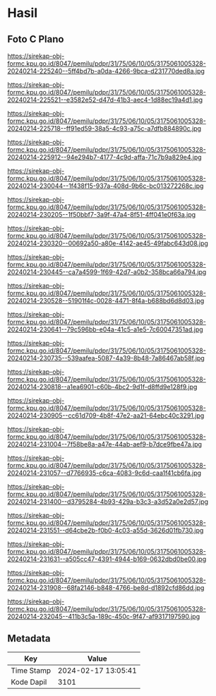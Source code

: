 # Hasil

## Foto C Plano

https://sirekap-obj-formc.kpu.go.id/8047/pemilu/pdpr/31/75/06/10/05/3175061005328-20240214-225240--5ff4bd7b-a0da-4266-9bca-d231770ded8a.jpg

https://sirekap-obj-formc.kpu.go.id/8047/pemilu/pdpr/31/75/06/10/05/3175061005328-20240214-225521--e3582e52-d47d-41b3-aec4-1d88ec19a4d1.jpg

https://sirekap-obj-formc.kpu.go.id/8047/pemilu/pdpr/31/75/06/10/05/3175061005328-20240214-225718--ff91ed59-38a5-4c93-a75c-a7dfb884890c.jpg

https://sirekap-obj-formc.kpu.go.id/8047/pemilu/pdpr/31/75/06/10/05/3175061005328-20240214-225912--94e294b7-4177-4c9d-affa-71c7b9a829e4.jpg

https://sirekap-obj-formc.kpu.go.id/8047/pemilu/pdpr/31/75/06/10/05/3175061005328-20240214-230044--1f438f15-937a-408d-9b6c-bc013272268c.jpg

https://sirekap-obj-formc.kpu.go.id/8047/pemilu/pdpr/31/75/06/10/05/3175061005328-20240214-230205--1f50bbf7-3a9f-47a4-8f51-4ff041e0f63a.jpg

https://sirekap-obj-formc.kpu.go.id/8047/pemilu/pdpr/31/75/06/10/05/3175061005328-20240214-230320--00692a50-a80e-4142-ae45-49fabc643d08.jpg

https://sirekap-obj-formc.kpu.go.id/8047/pemilu/pdpr/31/75/06/10/05/3175061005328-20240214-230445--ca7a4599-1f69-42d7-a0b2-358bca66a794.jpg

https://sirekap-obj-formc.kpu.go.id/8047/pemilu/pdpr/31/75/06/10/05/3175061005328-20240214-230528--51901f4c-0028-4471-8f4a-b688bd6d8d03.jpg

https://sirekap-obj-formc.kpu.go.id/8047/pemilu/pdpr/31/75/06/10/05/3175061005328-20240214-230641--79c596bb-e04a-41c5-a1e5-7c60047351ad.jpg

https://sirekap-obj-formc.kpu.go.id/8047/pemilu/pdpr/31/75/06/10/05/3175061005328-20240214-230735--539aafea-5087-4a39-8b48-7a86467ab58f.jpg

https://sirekap-obj-formc.kpu.go.id/8047/pemilu/pdpr/31/75/06/10/05/3175061005328-20240214-230818--a1ea6901-c60b-4bc2-9d1f-d8ffd9e128f9.jpg

https://sirekap-obj-formc.kpu.go.id/8047/pemilu/pdpr/31/75/06/10/05/3175061005328-20240214-230905--cc61d709-4b8f-47e2-aa21-64ebc40c3291.jpg

https://sirekap-obj-formc.kpu.go.id/8047/pemilu/pdpr/31/75/06/10/05/3175061005328-20240214-231004--7f58be8a-a47e-44ab-aef9-b7dce9fbe47a.jpg

https://sirekap-obj-formc.kpu.go.id/8047/pemilu/pdpr/31/75/06/10/05/3175061005328-20240214-231057--d7766935-c6ca-4083-9c6d-caa1f41cb6fa.jpg

https://sirekap-obj-formc.kpu.go.id/8047/pemilu/pdpr/31/75/06/10/05/3175061005328-20240214-231400--d3795284-4b93-429a-b3c3-a3d52a0e2d57.jpg

https://sirekap-obj-formc.kpu.go.id/8047/pemilu/pdpr/31/75/06/10/05/3175061005328-20240214-231551--d64cbe2b-f0b0-4c03-a55d-3626d01fb730.jpg

https://sirekap-obj-formc.kpu.go.id/8047/pemilu/pdpr/31/75/06/10/05/3175061005328-20240214-231631--a505cc47-4391-4944-b169-0632dbd0be00.jpg

https://sirekap-obj-formc.kpu.go.id/8047/pemilu/pdpr/31/75/06/10/05/3175061005328-20240214-231908--68fa2146-b848-4766-be8d-d1892cfd86dd.jpg

https://sirekap-obj-formc.kpu.go.id/8047/pemilu/pdpr/31/75/06/10/05/3175061005328-20240214-232045--411b3c5a-189c-450c-9f47-af9317197590.jpg


## Metadata

| Key        | Value               |
| ---------- | ------------------- |
| Time Stamp | 2024-02-17 13:05:41 |
| Kode Dapil | 3101                |



